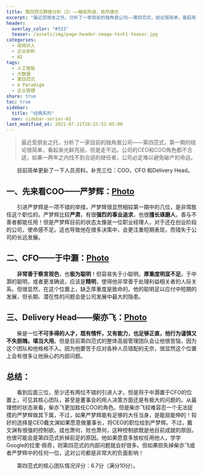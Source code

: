 ```yaml
---
title: 第四范式群像分析（2）——略有所成，依然堪忧
excerpt: "最近受朋友之托，分析了一家目前的独角兽公司——第四范式，结论很简单，看起来光鲜亮丽，但是走不远。公司的CEO和COO角色都不合适，如果一两年之内找不到合适的继任者，公司必定难以避免破产的命运。"
header:
  overlay_color: "#333"
  teaser: /assets/img/page-header-image-tech1-teaser.jpg
categories:
  - 阅相识人
  - 企业剖析
  - AI
tags: 
  - 人工智能
  - 大数据
  - 第四范式
  - 4 Paradigm
  - 企业管理
share: true
toc: true
sidebar:
  title: "经典系列"
  nav: sidebar-series-AI
last_modified_at: 2021-07-21T20:25:52-05:00
---
```

> ​	最近受朋友之托，分析了一家目前的独角兽公司——第四范式，第一期的结论很简单，看起来光鲜亮丽，但是走不远。公司的CEO和COO角色都不合适，如果一两年之内找不到合适的继任者，公司必定难以避免破产的命运。

&emsp;&emsp;目前简单更新了一下人员资料，补充三位：COO，CFO 和Delivery Head。

## **一、先来看COO——严梦辉：[Photo](https://cdn.jsdelivr.net/gh/kewtgh/PicSunflowers@main/img/pc-yanmenghui-main.png)**

&emsp;&emsp;引进严梦辉是一项不错的举措，严梦辉很显然相较第一期中的几位，是非常胜任这个职位的。严梦辉比较**严肃**，有很**强烈的事业追求**，也很**擅长琢磨人**，善与不善者都能任用！但是严梦辉目前的状态太像是一位职业经理人，对于还在创业阶段的公司，使命感不足。这也导致他在很多决策中，会更注重短期表现，而错失于公司的长远发展。

## **二、CFO——于中灏：[Photo](https://cdn.jsdelivr.net/gh/kewtgh/PicSunflowers@main/img/1550058748282.jpg)**

&emsp;&emsp;**非常善于察言观色**，也**极为聪明**！但容易失于小聪明，**厚重度明显不足**。于中灏的聪明，或者更准确说，应该是**精明**，使得他非常善于处理利益相关者的人际关系。但很显然，在这个位置上，缺乏厚重度是致命的。他的聪明足以应付中短期的发展，但长期、潜在性的问题会是公司发展中最大的隐患。

## **三、Delivery Head——柴亦飞：[Photo](https://cdn.jsdelivr.net/gh/kewtgh/PicSunflowers@main/img/pc-chaiyifei-main.png)**

&emsp;&emsp;柴是一位**不可多得的人才，既有情怀，又有能力，也足够正直，他行为谨慎又不失胆魄，堪当大用**。但是目前第四范式的整体高层管理团队会让他很苦恼，因为这个团队和他格格不入。因为他要苦于应对各种人员错配的无奈，很显然这个位置上会有很多让他揪心的内部问题。

## **总结：**

&emsp;&emsp;看到后面三位，至少还有两位不错的引进人才。但是将于中灏置于CFO的位置上，可见其核心团队，甚至是董事会的用人决策方面还是有极大的问题的。从最理想的状态来看，柴亦飞更加胜任COO的角色。但是柴亦飞较难容忍一个无法捉摸的严梦辉做其下属，不过，如果严梦辉能有足够的大任当身，是能屈能伸的！较好的选择是CEO戴文渊如果愿意做董事长，将CEO的职位给到严梦辉。不过，戴文渊有很强的控制欲。成也萧何，败也萧何，这种控制欲既是他目前成就的原因，也很可能会是第四范式折掉前足的原因。他如果愿意多放权任用他人，学学Google的拉里·佩奇，则第四范式的内部问题就会好很多。但如果损失掉柴亦飞或者严梦辉中的任何一位，这对公司都是非常大的负面影响！

&emsp;&emsp;第四范式的核心团队情况评分：6.7分（满分10分）。


